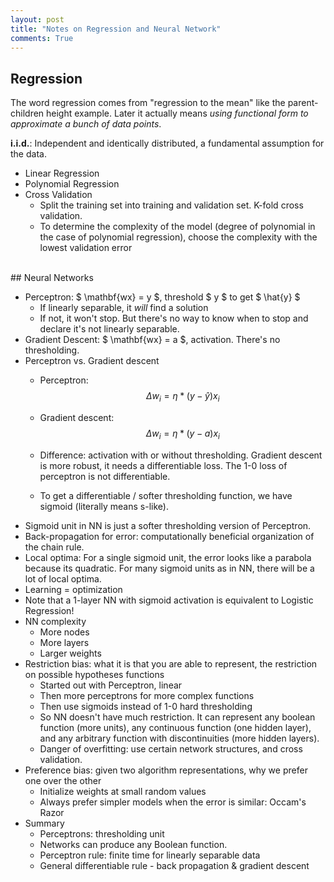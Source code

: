 ```yaml
---
layout: post
title: "Notes on Regression and Neural Network"
comments: True
---
```


## Regression

The word regression comes from "regression to the mean" like the parent-children height example. Later it
actually means *using functional form to approximate a bunch of data points*.

**i.i.d.**: Independent and identically distributed, a fundamental assumption for the data.

- Linear Regression
- Polynomial Regression
- Cross Validation
	- Split the training set into training and validation set. K-fold cross validation.
	- To determine the complexity of the model (degree of polynomial in the case of polynomial regression), choose the complexity with the lowest validation error

<br>
## Neural Networks

- Perceptron: $ \mathbf{wx} = y $, threshold $ y $ to get $ \hat{y} $
	- If linearly separable, it *will* find a solution
	- If not, it won't stop. But there's no way to know when to stop and declare it's not linearly separable.
- Gradient Descent: $ \mathbf{wx} = a $, activation. There's no thresholding.
- Perceptron vs. Gradient descent
	- Perceptron:
$$
	\Delta w_i = \eta * (y - \hat y) x_i
$$

	- Gradient descent:
$$
	\Delta w_i = \eta * (y - a) x_i
$$

	- Difference: activation with or without thresholding. Gradient descent is more robust, it needs a differentiable loss. The 1-0 loss of perceptron is not differentiable.
	- To get a differentiable / softer thresholding function, we have sigmoid (literally means s-like).
- Sigmoid unit in NN is just a softer thresholding version of Perceptron.
- Back-propagation for error: computationally beneficial organization of the chain rule.
- Local optima: For a single sigmoid unit, the error looks like a parabola because its quadratic. For many sigmoid units as in NN, there will be a lot of local optima.
- Learning = optimization
- Note that a 1-layer NN with sigmoid activation is equivalent to Logistic Regression!
- NN complexity
	- More nodes
	- More layers
	- Larger weights
- Restriction bias: what it is that you are able to represent, the restriction on possible hypotheses functions
	- Started out with Perceptron, linear
	- Then more perceptrons for more complex functions
	- Then use sigmoids instead of 1-0 hard thresholding
	- So NN doesn't have much restriction. It can represent any boolean function (more units), any continuous function (one hidden layer), and any arbitrary function with discontinuities (more hidden layers).
	- Danger of overfitting: use certain network structures, and cross validation.
- Preference bias: given two algorithm representations, why we prefer one over the other
	- Initialize weights at small random values
	- Always prefer simpler models when the error is similar: Occam's Razor
- Summary
	- Perceptrons: thresholding unit
	- Networks can produce any Boolean function.
	- Perceptron rule: finite time for linearly separable data
	- General differentiable rule - back propagation & gradient descent
	